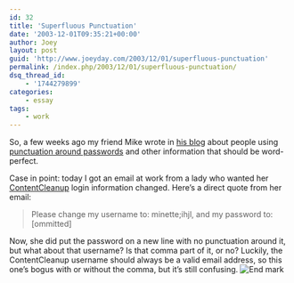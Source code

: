 ```yaml
---
id: 32
title: 'Superfluous Punctuation'
date: '2003-12-01T09:35:21+00:00'
author: Joey
layout: post
guid: 'http://www.joeyday.com/2003/12/01/superfluous-punctuation'
permalink: /index.php/2003/12/01/superfluous-punctuation/
dsq_thread_id:
    - '1744279899'
categories:
    - essay
tags:
    - work
---
```


So, a few weeks ago my friend Mike wrote in [his blog](http://www.xmission.com/~gibson/mike) about people using [punctuation around passwords](http://www.xmission.com/~gibson/mike/archives/000029.html) and other information that should be word-perfect.

Case in point: today I got an email at work from a lady who wanted her [ContentCleanup](http://www.contentwatch.com/cleanup) login information changed. Here’s a direct quote from her email:

> Please change my username to: minette;ihjl, and my password to:  
> \[ommitted\]

Now, she did put the password on a new line with no punctuation around it, but what about that username? Is that comma part of it, or no? Luckily, the ContentCleanup username should always be a valid email address, so this one’s bogus with or without the comma, but it’s still confusing. ![](http://joeyday.com/wp-content/uploads/2009/08/endmark.png "End mark")